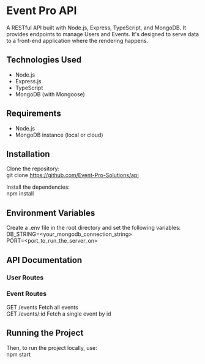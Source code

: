 # Event Pro API
A RESTful API built with Node.js, Express, TypeScript, and MongoDB. It provides endpoints to manage Users and Events. It's designed to serve data to a front-end application where the rendering happens.

## Technologies Used
- Node.js
- Express.js
- TypeScript
- MongoDB (with Mongoose)

## Requirements
- Node.js
- MongoDB instance (local or cloud)

## Installation
Clone the repository:  
git clone https://github.com/Event-Pro-Solutions/api

Install the dependencies:  
npm install

## Environment Variables
Create a .env file in the root directory and set the following variables:  
DB_STRING=<your_mongodb_connection_string>  
PORT=<port_to_run_the_server_on>

## API Documentation
### User Routes  
<!-- GET /users            Fetch all users  
GET /users/:id        Fetch a single user by id  
POST /users           Create a new user   -->

### Event Routes  
GET /events                 Fetch all events  
GET /events/:id       Fetch a single event by id  
<!-- POST /events          Create a new event  
PUT /events/:id       Update an existing event  
DELETE /events/:id    Delete an event   -->

## Running the Project  
Then, to run the project locally, use:  
npm start
